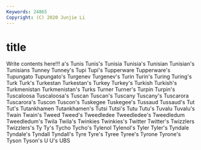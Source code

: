 ```yaml
---
Keywords: 24865
Copyright: (C) 2020 Junjie Li
---
```


# title

Write contents here!!!
a's 
Tunis 
Tunis's 
Tunisia 
Tunisia's 
Tunisian 
Tunisian's 
Tunisians 
Tunney
Tunney's 
Tupi 
Tupi's 
Tupperware 
Tupperware's 
Tupungato 
Tupungato's 
Turgenev 
Turgenev's 
Turin
Turin's 
Turing 
Turing's 
Turk 
Turk's 
Turkestan 
Turkestan's 
Turkey 
Turkey's 
Turkish
Turkish's 
Turkmenistan 
Turkmenistan's 
Turks 
Turner 
Turner's 
Turpin 
Turpin's 
Tuscaloosa 
Tuscaloosa's
Tuscan 
Tuscan's 
Tuscany 
Tuscany's 
Tuscarora 
Tuscarora's 
Tuscon 
Tuscon's 
Tuskegee 
Tuskegee's
Tussaud 
Tussaud's 
Tut 
Tut's 
Tutankhamen 
Tutankhamen's 
Tutsi 
Tutsi's 
Tutu 
Tutu's
Tuvalu 
Tuvalu's 
Twain 
Twain's 
Tweed 
Tweed's 
Tweedledee 
Tweedledee's 
Tweedledum 
Tweedledum's
Twila 
Twila's 
Twinkies 
Twinkies's 
Twitter 
Twitter's 
Twizzlers 
Twizzlers's 
Ty 
Ty's
Tycho 
Tycho's 
Tylenol 
Tylenol's 
Tyler 
Tyler's 
Tyndale 
Tyndale's 
Tyndall 
Tyndall's
Tyre 
Tyre's 
Tyree 
Tyree's 
Tyrone 
Tyrone's 
Tyson 
Tyson's 
U 
U's
UBS 
